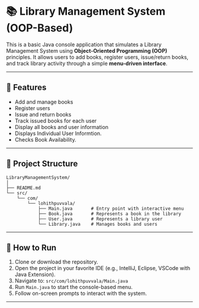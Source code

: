 # 📚 Library Management System (OOP-Based)

This is a basic Java console application that simulates a Library Management System using **Object-Oriented Programming (OOP)** principles. It allows users to add books, register users, issue/return books, and track library activity through a simple **menu-driven interface**.

---

## 🚀 Features

* Add and manage books
* Register users
* Issue and return books
* Track issued books for each user
* Display all books and user information
* Displays Individual User Informtion.
* Checks Book Availability.

---

## 🧩 Project Structure

```
LibraryManagementSystem/
│
├── README.md
└── src/
    └── com/
        └── lohithpuvvala/
            ├── Main.java       # Entry point with interactive menu
            ├── Book.java       # Represents a book in the library
            ├── User.java       # Represents a library user
            └── Library.java    # Manages books and users
```

---

## 🏃 How to Run

1. Clone or download the repository.
2. Open the project in your favorite IDE (e.g., IntelliJ, Eclipse, VSCode with Java Extension).
3. Navigate to: `src/com/lohithpuvvala/Main.java`
4. Run `Main.java` to start the console-based menu.
5. Follow on-screen prompts to interact with the system.

---